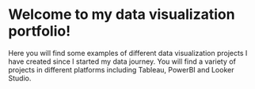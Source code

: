 # Welcome to my data visualization portfolio!
Here you will find some examples of different data visualization projects I have created since I started my data journey. You will find a variety of projects in different platforms including Tableau, PowerBI and Looker Studio.
